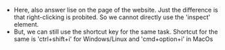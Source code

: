  * Here, also answer lise on the page of the website. Just the difference is that right-clicking is probited. So we cannot directly use the 'inspect' element.
 * But, we can still use the shortcut key for the same task. Shortcut for the same is 'ctrl+shift+i' for Windows/Linux and 'cmd+option+i' in MacOs
